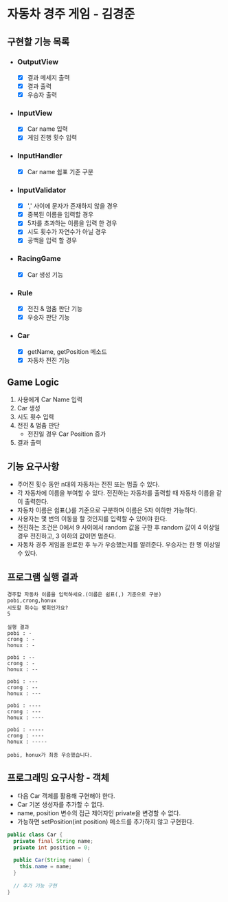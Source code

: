 # 자동차 경주 게임 - 김경준

## 구현할 기능 목록

- ### OutputView
  - [x] 결과 메세지 출력
  - [x] 결과 출력
  - [x] 우승자 출력

- ### InputView
  - [x] Car name 입력
  - [x] 게임 진행 횟수 입력

- ### InputHandler
  - [x] Car name 쉼표 기준 구분
  
- ### InputValidator
  - [x] ',' 사이에 문자가 존재하지 않을 경우
  - [x] 중복된 이름을 입력할 경우
  - [x] 5자를 초과하는 이름을 입력 한 경우
  - [x] 시도 횟수가 자연수가 아닐 경우
  - [x] 공백을 입력 할 경우
  
- ### RacingGame
  - [x] Car 생성 기능

- ### Rule
  - [x] 전진 & 멈춤 판단 기능
  - [x] 우승자 판단 기능

- ### Car
  - [x] getName, getPosition 메소드
  - [x] 자동차 전진 기능

## Game Logic
1. 사용에게 Car Name 입력
2. Car 생성
3. 시도 횟수 입력
4. 전진 & 멈춤 판단
    - 전진일 경우 Car Position 증가
5. 결과 출력

## 기능 요구사항

- 주어진 횟수 동안 n대의 자동차는 전진 또는 멈출 수 있다.
- 각 자동차에 이름을 부여할 수 있다. 전진하는 자동차를 출력할 때 자동차 이름을 같이 출력한다.
- 자동차 이름은 쉼표(,)를 기준으로 구분하며 이름은 5자 이하만 가능하다.
- 사용자는 몇 번의 이동을 할 것인지를 입력할 수 있어야 한다.
- 전진하는 조건은 0에서 9 사이에서 random 값을 구한 후 random 값이 4 이상일 경우 전진하고, 3 이하의 값이면 멈춘다.
- 자동차 경주 게임을 완료한 후 누가 우승했는지를 알려준다. 우승자는 한 명 이상일 수 있다.

## 프로그램 실행 결과

```
경주할 자동차 이름을 입력하세요.(이름은 쉼표(,) 기준으로 구분)
pobi,crong,honux
시도할 회수는 몇회인가요?
5

실행 결과
pobi : -
crong : -
honux : -

pobi : --
crong : -
honux : --

pobi : ---
crong : --
honux : ---

pobi : ----
crong : ---
honux : ----

pobi : -----
crong : ----
honux : -----

pobi, honux가 최종 우승했습니다.
```

## 프로그래밍 요구사항 - 객체

- 다음 Car 객체를 활용해 구현해야 한다.
- Car 기본 생성자를 추가할 수 없다.
- name, position 변수의 접근 제어자인 private을 변경할 수 없다.
- 가능하면 setPosition(int position) 메소드를 추가하지 않고 구현한다.

```java
public class Car {
  private final String name;
  private int position = 0;
  
  public Car(String name) {
    this.name = name;
  }
  
  // 추가 기능 구현
}
```

